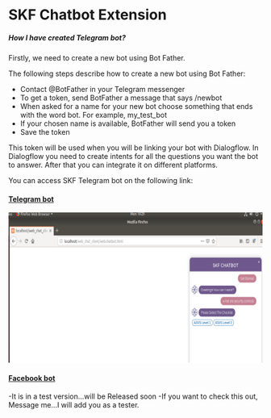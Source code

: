 # SKF Chatbot Extension

##### How I have created Telegram bot?
Firstly, we need to create a new bot using Bot Father.

The following steps describe how to create a new bot using Bot Father:

- Contact @BotFather in your Telegram messenger
- To get a token, send BotFather a message that says /newbot
- When asked for a name for your new bot choose something that ends with the word bot. For example, my_test_bot
- If your chosen name is available, BotFather will send you a token
- Save the token

This token will be used when you will be linking your bot with Dialogflow. In Dialogflow you need to create intents for all the questions you want the bot to answer. After that you can integrate it on different platforms.

You can access SKF Telegram bot on the following link:

#### [Telegram bot](https://web.telegram.org/#/im?p=@skf_chatbot)

![image](screenshots/1.png)

#### [Facebook bot](m.me/869613130068384)

-It is in a test version...will be Released soon
-If you want to check this out, Message me...I will add you as a tester.
